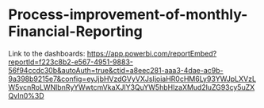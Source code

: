 # Process-improvement-of-monthly-Financial-Reporting

Link to the dashboards:
https://app.powerbi.com/reportEmbed?reportId=f223c8b2-e567-4951-9883-56f94ccdc30b&autoAuth=true&ctid=a8eec281-aaa3-4dae-ac9b-9a398b9215e7&config=eyJjbHVzdGVyVXJsIjoiaHR0cHM6Ly93YWJpLXVzLW5vcnRoLWNlbnRyYWwtcmVkaXJlY3QuYW5hbHlzaXMud2luZG93cy5uZXQvIn0%3D
